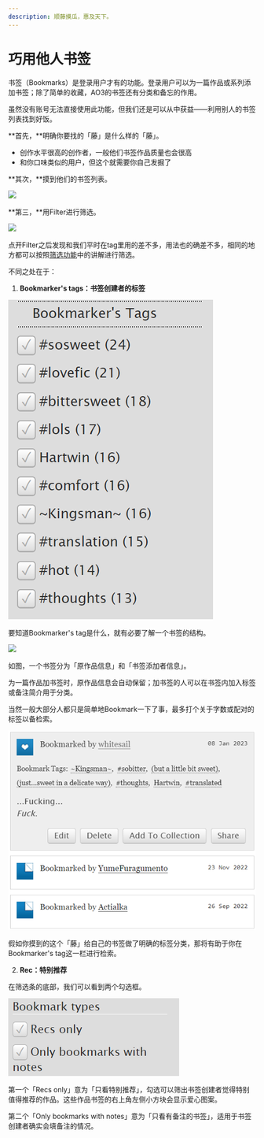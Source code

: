 ```yaml
---
description: 顺藤摸瓜，惠及天下。
---
```


# 巧用他人书签

书签（Bookmarks）是登录用户才有的功能。登录用户可以为一篇作品或系列添加书签；除了简单的收藏，AO3的书签还有分类和备忘的作用。

虽然没有账号无法直接使用此功能，但我们还是可以从中获益——利用别人的书签列表找到好饭。

**首先，**明确你要找的「藤」是什么样的「藤」。

* 创作水平很高的创作者，一般他们书签作品质量也会很高
* 和你口味类似的用户，但这个就需要你自己发掘了

**其次，**摸到他们的书签列表。

![](../.gitbook/assets/MTXX\_MH20230313\_154905094.jpg)

**第三，**用Filter进行筛选。

![](../.gitbook/assets/MTXX\_MH20230313\_155200390.jpg)

点开Filter之后发现和我们平时在tag里用的差不多，用法也的确差不多，相同的地方都可以按照[筛选功能](sou-suo-ji-ben-fa-search/shai-xuan-gong-neng-filter.md)中的讲解进行筛选。

不同之处在于：

1. **Bookmarker's tags：书签创建者的标签**

![](<../.gitbook/assets/image (22).png>)

要知道Bookmarker's tag是什么，就有必要了解一个书签的结构。

![](../.gitbook/assets/MTXX\_MH20230313\_185637368.jpg)

如图，一个书签分为「原作品信息」和「书签添加者信息」。

为一篇作品加书签时，原作品信息会自动保留；加书签的人可以在书签内加入标签或备注简介用于分类。

当然一般大部分人都只是简单地Bookmark一下了事，最多打个关于字数或配对的标签以备检索。

![](<../.gitbook/assets/image (27).png>)

假如你摸到的这个「藤」给自己的书签做了明确的标签分类，那将有助于你在Bookmarker's tag这一栏进行检索。

2. **Rec：特别推荐**

在筛选条的底部，我们可以看到两个勾选框。

![](<../.gitbook/assets/image (1) (1) (1).png>)

第一个「Recs only」意为「只看特别推荐」，勾选可以筛出书签创建者觉得特别值得推荐的作品。这些作品书签的右上角左侧小方块会显示爱心图案。

第二个「Only bookmarks with notes」意为「只看有备注的书签」，适用于书签创建者确实会填备注的情况。
